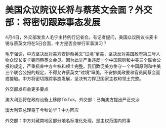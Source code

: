 # 美国众议院议长将与蔡英文会面？外交部：将密切跟踪事态发展

4月4日，外交部发言人毛宁主持例行记者会。有记者提问，美国众议院议长麦卡锡与蔡英文将在5日会面，中方是否会举行军事演习？

毛宁强调，中方坚决反对美方安排蔡英文“过境”窜美，坚决反对美国政府第三号人物众议长麦卡锡同蔡英文会见。因为此举严重违反一个中国原则和中美三个联合公报的规定，严重损害中方主权和领土完整。我们敦促美方恪守一个中国原则和中美三个联合公报的规定，不得允许蔡英文“过境”窜美，不安排美政要和官员同蔡会面或接触。中方将密切跟踪事态发展，坚决有力捍卫国家主权和领土完整。

外交部发布会更多要点

澳大利亚将在政府设备上移除TikTok，外交部：已向澳方提出严正交涉

澳大利亚总理将于今秋访华？中方回应

外交部：中方对藏南地区部分地名标准化处理，是主权范围内的事

